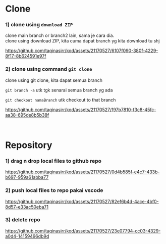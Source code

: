 # Clone

### 1) clone using `download ZIP`
clone main branch or branch2 lain, sama je cara dia.  
clone using download ZIP, kita cuma dapat branch yg kita download tu shj

https://github.com/taqinasirr/kod/assets/21170527/6107f090-380f-4229-8f17-8b624591e97f

### 2) clone using command `git clone`

clone using git clone, kita dapat semua branch

`git branch -a`   utk tgk senarai semua branch yg ada

`git checkout namaBranch`    utk checkout to that branch

https://github.com/taqinasirr/kod/assets/21170527/f97b7810-f3c8-45fc-aa38-695de8b5b38f



<br>

# Repository

### 1) drag n drop local files to github repo

https://github.com/taqinasirr/kod/assets/21170527/0d4b585f-e4c7-433b-b697-959a61abba77

### 2) push local files to repo pakai vscode

https://github.com/taqinasirr/kod/assets/21170527/82ef6b4d-4ace-4bf0-8d57-e33ac50eba71

### 3) delete repo

https://github.com/taqinasirr/kod/assets/21170527/23e07794-cc03-4329-a0d4-14159496db9d





